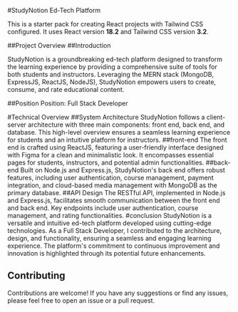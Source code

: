 #StudyNotion Ed-Tech Platform

This is a starter pack for creating React projects with Tailwind CSS configured. It uses React version **18.2** and Tailwind CSS version **3.2**.

##Project Overview
##Introduction

StudyNotion is a groundbreaking ed-tech platform designed to transform the learning experience by providing a comprehensive suite of tools for both students and instructors. Leveraging the MERN stack (MongoDB, ExpressJS, ReactJS, NodeJS), StudyNotion empowers users to create, consume, and rate educational content.

##Position
Position: Full Stack Developer

#Technical Overview
##System Architecture
StudyNotion follows a client-server architecture with three main components: front end, back end, and database. This high-level overview ensures a seamless learning experience for students and an intuitive platform for instructors.
##front-end
The front end is crafted using ReactJS, featuring a user-friendly interface designed with Figma for a clean and minimalistic look. It encompasses essential pages for students, instructors, and potential admin functionalities.
##back-end
Built on Node.js and Express.js, StudyNotion's back end offers robust features, including user authentication, course management, payment integration, and cloud-based media management with MongoDB as the primary database.
##API Design
The RESTful API, implemented in Node.js and Express.js, facilitates smooth communication between the front end and back end. Key endpoints include user authentication, course management, and rating functionalities.
#conclusion
StudyNotion is a versatile and intuitive ed-tech platform developed using cutting-edge technologies. As a Full Stack Developer, I contributed to the architecture, design, and functionality, ensuring a seamless and engaging learning experience. The platform's commitment to continuous improvement and innovation is highlighted through its potential future enhancements.


## Contributing

Contributions are welcome! If you have any suggestions or find any issues, please feel free to open an issue or a pull request.
